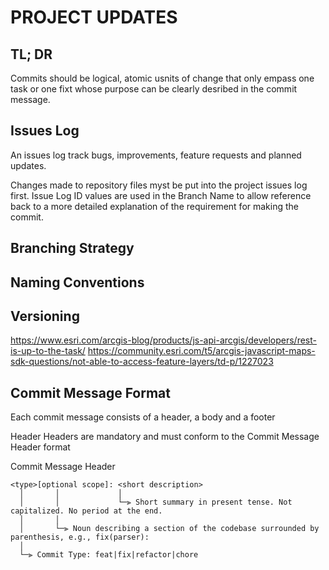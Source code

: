 # PROJECT UPDATES

## TL; DR

Commits should be logical, atomic usnits of change that only empass one task or one fixt whose purpose can be clearly desribed in the commit message. 

## Issues Log
An issues log track bugs, improvements, feature requests and planned updates. 

Changes made to repository files myst be put into the project issues log first. Issue Log ID values are used in the Branch Name to allow reference back to a more detailed explanation of the requirement for making the commit. 

## Branching Strategy

## Naming Conventions

## Versioning


https://www.esri.com/arcgis-blog/products/js-api-arcgis/developers/rest-is-up-to-the-task/
https://community.esri.com/t5/arcgis-javascript-maps-sdk-questions/not-able-to-access-feature-layers/td-p/1227023

## Commit Message Format

Each commit message consists of a header, a body and a footer 

Header
Headers are mandatory and must conform to the Commit Message Header format


Commit Message Header
```
<type>[optional scope]: <short description>
  │       │             │
  │       │             └─⫸ Short summary in present tense. Not capitalized. No period at the end.
  │       │
  │       └─⫸ Noun describing a section of the codebase surrounded by parenthesis, e.g., fix(parser):
  │
  └─⫸ Commit Type: feat|fix|refactor|chore
```


